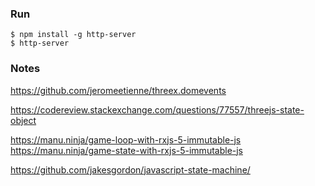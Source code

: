 ### Run

```
$ npm install -g http-server
$ http-server
```


### Notes
https://github.com/jeromeetienne/threex.domevents

https://codereview.stackexchange.com/questions/77557/threejs-state-object

https://manu.ninja/game-loop-with-rxjs-5-immutable-js
https://manu.ninja/game-state-with-rxjs-5-immutable-js

https://github.com/jakesgordon/javascript-state-machine/
